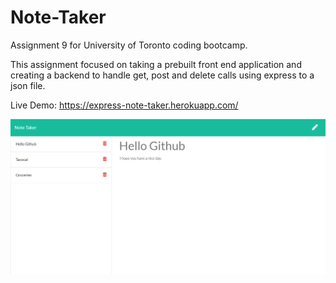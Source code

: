 # Note-Taker

Assignment 9 for University of Toronto coding bootcamp.

This assignment focused on taking a prebuilt front end application and creating a backend to handle get, post and delete calls using express to a json file.

Live Demo: https://express-note-taker.herokuapp.com/

![markdown-image](public/assets/img/markdown-preview-image.png)
